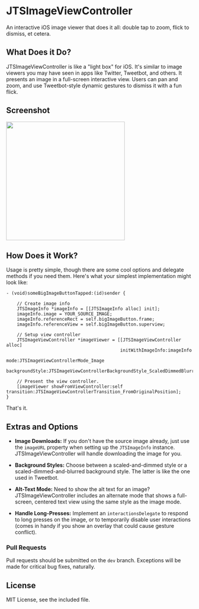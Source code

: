 JTSImageViewController
======================

An interactive iOS image viewer that does it all: double tap to zoom, flick to dismiss, et cetera.

## What Does it Do?

JTSImageViewController is like a "light box" for iOS. It's similar to image viewers you may have seen in apps like Twitter, Tweetbot, and others. It presents an image in a full-screen interactive view. Users can pan and zoom, and use Tweetbot-style dynamic gestures to dismiss it with a fun flick.

## Screenshot

<img width="320" src="https://raw.githubusercontent.com/jaredsinclair/JTSImageViewController/master/jts-image-viewer-screenshot.png" />

## How Does it Work?

Usage is pretty simple, though there are some cool options and delegate methods if you need them. Here's what your simplest implementation might look like:

```objc
- (void)someBigImageButtonTapped:(id)sender {
    
    // Create image info
    JTSImageInfo *imageInfo = [[JTSImageInfo alloc] init];
    imageInfo.image = YOUR_SOURCE_IMAGE;
    imageInfo.referenceRect = self.bigImageButton.frame;
    imageInfo.referenceView = self.bigImageButton.superview;
    
    // Setup view controller
    JTSImageViewController *imageViewer = [[JTSImageViewController alloc]
                                           initWithImageInfo:imageInfo
                                           mode:JTSImageViewControllerMode_Image
                                           backgroundStyle:JTSImageViewControllerBackgroundStyle_ScaledDimmedBlurred];
    
    // Present the view controller.
    [imageViewer showFromViewController:self transition:JTSImageViewControllerTransition_FromOriginalPosition];
}
```

That's it.

## Extras and Options

- **Image Downloads:** If you don't have the source image already, just use the `imageURL` property when setting up the `JTSImageInfo` instance. JTSImageViewController will handle downloading the image for you.

- **Background Styles:** Choose between a scaled-and-dimmed style or a scaled-dimmed-and-blurred background style. The latter is like the one used in Tweetbot.

- **Alt-Text Mode:** Need to show the alt text for an image? JTSImageViewController includes an alternate mode that shows a full-screen, centered text view using the same style as the image mode.

- **Handle Long-Presses:** Implement an `interactionsDelegate` to respond to long presses on the image, or to temporarily disable user interactions (comes in handy if you show an overlay that could cause gesture conflict).

### Pull Requests

Pull requests should be submitted on the `dev` branch. Exceptions will be made for critical bug fixes, naturally.

## License

MIT License, see the included file.
